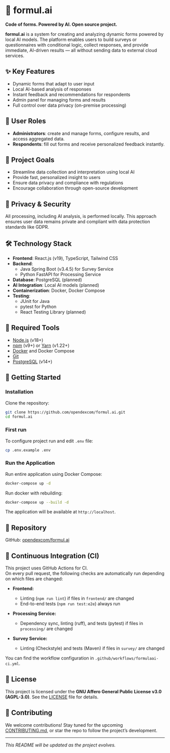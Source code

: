 # 🧠 formul.ai

**Code of forms. Powered by AI. Open source project.**

**formul.ai** is a system for creating and analyzing dynamic forms powered by local AI models. The platform enables users to build surveys or questionnaires with conditional logic, collect responses, and provide immediate, AI-driven results — all without sending data to external cloud services.

## ✨ Key Features

- Dynamic forms that adapt to user input
- Local AI-based analysis of responses
- Instant feedback and recommendations for respondents
- Admin panel for managing forms and results
- Full control over data privacy (on-premise processing)

## 👥 User Roles

- **Administrators**: create and manage forms, configure results, and access aggregated data.
- **Respondents**: fill out forms and receive personalized feedback instantly.

## 🚀 Project Goals

- Streamline data collection and interpretation using local AI
- Provide fast, personalized insight to users
- Ensure data privacy and compliance with regulations
- Encourage collaboration through open-source development

## 🔐 Privacy & Security

All processing, including AI analysis, is performed locally. This approach ensures user data remains private and compliant with data protection standards like GDPR.

## 🛠️ Technology Stack

- **Frontend**: React.js (v19), TypeScript, Tailwind CSS
- **Backend**:
  - Java Spring Boot (v3.4.5) for Survey Service
  - Python FastAPI for Processing Service
- **Database**: PostgreSQL (planned)
- **AI Integration**: Local AI models (planned)
- **Containerization**: Docker, Docker Compose
- **Testing**:
  - JUnit for Java
  - pytest for Python
  - React Testing Library (planned)

## 🧰 Required Tools

- [Node.js](https://nodejs.org/) (v18+)
- [npm](https://www.npmjs.com/) (v9+) or [Yarn](https://yarnpkg.com/) (v1.22+)
- [Docker](https://www.docker.com/) and Docker Compose
- [Git](https://git-scm.com/)
- [PostgreSQL](https://www.postgresql.org/) (v14+)

## 🚀 Getting Started

### Installation

Clone the repository:

```bash
git clone https://github.com/opendexcom/formul.ai.git
cd formul.ai
```
### First run
To configure project run and edit `.env` file:
```bash
cp .env.example .env
```

### Run the Application

Run entire application using Docker Compose:

```bash
docker-compose up -d
```

Run docker with rebuilding:

```bash
docker-compose up --build -d
```

The application will be available at `http://localhost`.

## 📁 Repository

GitHub: [opendexcom/formul.ai](https://github.com/opendexcom/formul.ai)

## 🤖 Continuous Integration (CI)

This project uses GitHub Actions for CI.  
On every pull request, the following checks are automatically run depending on which files are changed:

- **Frontend:**  
  - Linting (`npm run lint`) if files in `frontend/` are changed  
  - End-to-end tests (`npm run test:e2e`) always run

- **Processing Service:**  
  - Dependency sync, linting (ruff), and tests (pytest) if files in `processing/` are changed

- **Survey Service:**  
  - Linting (Checkstyle) and tests (Maven) if files in `survey/` are changed

You can find the workflow configuration in `.github/workflows/formulaai-ci.yml`.

## 📜 License

This project is licensed under the **GNU Affero General Public License v3.0 (AGPL-3.0)**. See the [LICENSE](./LICENSE) file for details.

## 🤝 Contributing

We welcome contributions! Stay tuned for the upcoming [CONTRIBUTING.md](./CONTRIBUTING.md), or star the repo to follow the project’s development.

---

_This README will be updated as the project evolves._
